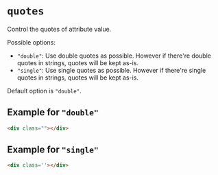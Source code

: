 # `quotes`

Control the quotes of attribute value.

Possible options:

- `"double"`: Use double quotes as possible. However if there're double quotes in strings, quotes will be kept as-is.
- `"single"`: Use single quotes as possible. However if there're single quotes in strings, quotes will be kept as-is.

Default option is `"double"`.

## Example for `"double"`

```html
<div class=""></div>
```

## Example for `"single"`

```html
<div class=''></div>
```

